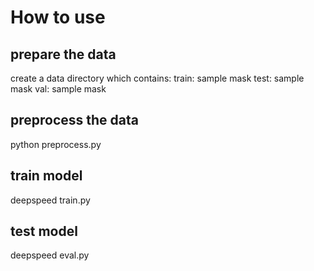 # How to use
## prepare the data
create a data directory which contains:
train:
    sample
    mask
test:
    sample
    mask
val:
    sample
    mask
## preprocess the data
python preprocess.py

## train model
deepspeed train.py

## test model
deepspeed eval.py


